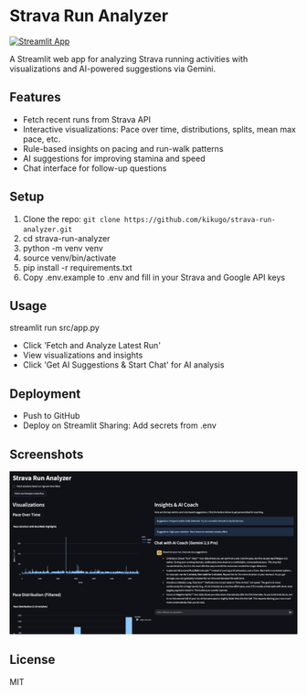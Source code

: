 # Strava Run Analyzer

[![Streamlit App](https://static.streamlit.io/badges/streamlit_badge_black_white.svg)](https://your-app-url.streamlit.app)

A Streamlit web app for analyzing Strava running activities with visualizations and AI-powered suggestions via Gemini.

## Features
- Fetch recent runs from Strava API
- Interactive visualizations: Pace over time, distributions, splits, mean max pace, etc.
- Rule-based insights on pacing and run-walk patterns
- AI suggestions for improving stamina and speed
- Chat interface for follow-up questions

## Setup
1. Clone the repo: `git clone https://github.com/kikugo/strava-run-analyzer.git`
2. cd strava-run-analyzer
3. python -m venv venv
4. source venv/bin/activate
5. pip install -r requirements.txt
6. Copy .env.example to .env and fill in your Strava and Google API keys

## Usage
streamlit run src/app.py
- Click 'Fetch and Analyze Latest Run'
- View visualizations and insights
- Click 'Get AI Suggestions & Start Chat' for AI analysis

## Deployment
- Push to GitHub
- Deploy on Streamlit Sharing: Add secrets from .env

## Screenshots
![Strava Run Analyzer Screenshot](example.png)

## License
MIT 